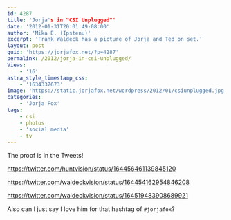 ```yaml
---
id: 4287
title: 'Jorja's in "CSI Unplugged"'
date: '2012-01-31T20:01:49-08:00'
author: 'Mika E. (Ipstenu)'
excerpt: 'Frank Waldeck has a picture of Jorja and Ted on set.'
layout: post
guid: 'https://jorjafox.net/?p=4287'
permalink: /2012/jorja-in-csi-unplugged/
Views:
    - '16'
astra_style_timestamp_css:
    - '1634337673'
image: 'https://static.jorjafox.net/wordpress/2012/01/csiunplugged.jpg'
categories:
    - 'Jorja Fox'
tags:
    - csi
    - photos
    - 'social media'
    - tv
---
```


The proof is in the Tweets!

https://twitter.com/huntvision/status/164456461139845120

https://twitter.com/waldeckvision/status/164454162954846208

https://twitter.com/waldeckvision/status/164519483908689921

Also can I just say I love him for that hashtag of <code>#jorjafox</code>?
